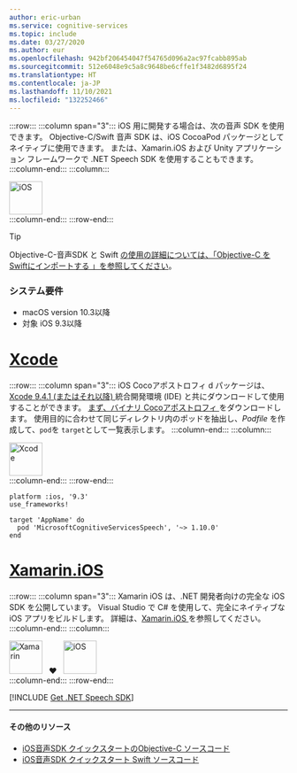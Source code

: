 ```yaml
---
author: eric-urban
ms.service: cognitive-services
ms.topic: include
ms.date: 03/27/2020
ms.author: eur
ms.openlocfilehash: 942bf206454047f54765d096a2ac97fcabb895ab
ms.sourcegitcommit: 512e6048e9c5a8c9648be6cffe1f3482d6895f24
ms.translationtype: HT
ms.contentlocale: ja-JP
ms.lasthandoff: 11/10/2021
ms.locfileid: "132252466"
---
```

:::row:::
    :::column span="3":::
        iOS 用に開発する場合は、次の音声 SDK を使用できます。 Objective-C/Swift 音声 SDK は、iOS CocoaPod パッケージとしてネイティブに使用できます。 または、Xamarin.iOS および Unity アプリケーション フレームワークで .NET Speech SDK を使用することもできます。
    :::column-end:::
    :::column:::
        <br>
        <div class="icon is-large">
            <img alt="iOS" src="https://docs.microsoft.com/media/logos/logo_ios.svg" width="60px">
        </div>
    :::column-end:::
:::row-end:::

> [!TIP]
> Objective-C-音声SDK と Swift <a href="https://developer.apple.com/documentation/swift/imported_c_and_objective-c_apis/importing_objective-c_into_swift" target="_blank">の使用の詳細については、「Objective-C をSwiftにインポートする 」を参照してください</a>。

### <a name="system-requirements"></a>システム要件

- macOS version 10.3以降
- 対象 iOS 9.3以降

# <a name="xcode"></a>[Xcode](#tab/ios-xcode)

:::row:::
    :::column span="3":::
        iOS Cocoアポストロフィ d パッケージは、<a href="https://apps.apple.com/us/app/xcode/id497799835" target="_blank">Xcode 9.4.1 (またはそれ以降) </a>統合開発環境 (IDE) と共にダウンロードして使用することができます。 <a href="https://aka.ms/csspeech/iosbinary" target="_blank">まず、バイナリ Cocoアポストロフィ </a>をダウンロードします。 使用目的に合わせて同じディレクトリ内のポッドを抽出し、*Podfile* を作成して、`pod`を `target`として一覧表示します。
    :::column-end:::
    :::column:::
        <br>
        <div class="icon is-large">
            <img alt="Xcode" src="https://docs.microsoft.com/media/logos/logo_xcode.svg" width="60px">
        </div>
    :::column-end:::
:::row-end:::

```
platform :ios, '9.3'
use_frameworks!

target 'AppName' do
  pod 'MicrosoftCognitiveServicesSpeech', '~> 1.10.0'
end
```

# <a name="xamarinios"></a>[Xamarin.iOS](#tab/ios-xamarin)

:::row:::
    :::column span="3":::
        Xamarin iOS は、.NET 開発者向けの完全な iOS SDK を公開しています。 Visual Studio で C# を使用して、完全にネイティブな iOS アプリをビルドします。 詳細は、<a href="/xamarin/ios/" target="_blank">Xamarin.iOS </a>を参照してください。
    :::column-end:::
    :::column:::
        <br>
        <div class="icon is-large">
            <img alt="Xamarin" src="https://docs.microsoft.com/media/logos/logo_xamarin.svg" width="60px">
            &nbsp; ❤️ &nbsp;         <img alt="iOS" src="https://docs.microsoft.com/media/logos/logo_ios.svg" width="60px">
        </div>
    :::column-end:::
:::row-end:::

[!INCLUDE [Get .NET Speech SDK](get-speech-sdk-dotnet.md)]

---

#### <a name="additional-resources"></a>その他のリソース

- <a href="https://github.com/Azure-Samples/cognitive-services-speech-sdk/tree/master/quickstart/objectivec/ios" target="_blank">iOS音声SDK クイックスタートのObjective-C ソースコード </a>
- <a href="https://github.com/Azure-Samples/cognitive-services-speech-sdk/tree/master/quickstart/swift/ios" target="_blank">iOS音声SDK クイックスタート Swift ソースコード</a>
